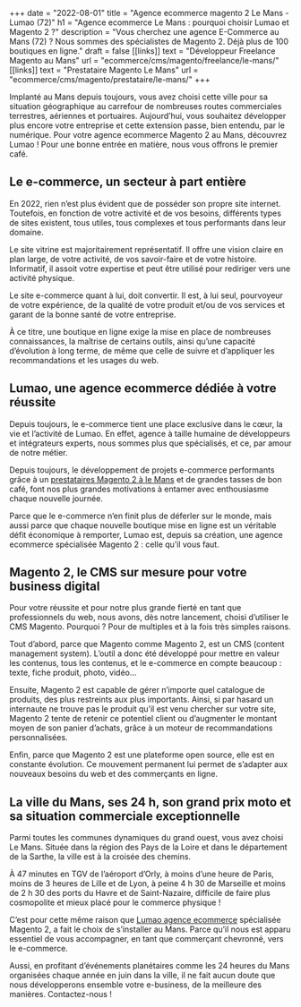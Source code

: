 +++
date = "2022-08-01"
title = "Agence ecommerce magento 2 Le Mans - Lumao (72)"
h1 = "Agence ecommerce Le Mans : pourquoi choisir Lumao et Magento 2 ?"
description = "Vous cherchez une agence E-Commerce au Mans (72) ? Nous sommes des spécialistes de Magento 2. Déjà plus de 100 boutiques en ligne."
draft = false
[[links]]
    text = "Développeur Freelance Magento au Mans"
    url = "ecommerce/cms/magento/freelance/le-mans/"
[[links]]
    text = "Prestataire Magento Le Mans"
    url = "ecommerce/cms/magento/prestataire/le-mans/"
+++

Implanté au Mans depuis toujours, vous avez choisi cette ville pour sa situation géographique au carrefour de nombreuses routes commerciales terrestres, aériennes et portuaires. Aujourd’hui, vous souhaitez développer plus encore votre entreprise et cette extension passe, bien entendu, par le numérique. Pour votre agence ecommerce Magento 2 au Mans, découvrez Lumao ! Pour une bonne entrée en matière, nous vous offrons le premier café.

## Le e-commerce, un secteur à part entière

En 2022, rien n’est plus évident que de posséder son propre site internet. Toutefois, en fonction de votre activité et de vos besoins, différents types de sites existent, tous utiles, tous complexes et tous performants dans leur domaine.

Le site vitrine est majoritairement représentatif. Il offre une vision claire en plan large, de votre activité, de vos savoir-faire et de votre histoire. Informatif, il assoit votre expertise et peut être utilisé pour rediriger vers une activité physique.

Le site e-commerce quant à lui, doit convertir. Il est, à lui seul, pourvoyeur de votre expérience, de la qualité de votre produit et/ou de vos services et garant de la bonne santé de votre entreprise.

À ce titre, une boutique en ligne exige la mise en place de nombreuses connaissances, la maîtrise de certains outils, ainsi qu’une capacité d’évolution à long terme, de même que celle de suivre et d’appliquer les recommandations et les usages du web.

## Lumao, une agence ecommerce dédiée à votre réussite

Depuis toujours, le e-commerce tient une place exclusive dans le cœur, la vie et l’activité de Lumao. En effet, agence à taille humaine de développeurs et intégrateurs experts, nous sommes plus que spécialisés, et ce, par amour de notre métier.

Depuis toujours, le développement de projets e-commerce performants grâce à un [prestataires Magento 2 à le Mans](/ecommerce/cms/magento/prestataire/le-mans/) et de grandes tasses de bon café, font nos plus grandes motivations à entamer avec enthousiasme chaque nouvelle journée.

Parce que le e-commerce n’en finit plus de déferler sur le monde, mais aussi parce que chaque nouvelle boutique mise en ligne est un véritable défit économique à remporter, Lumao est, depuis sa création, une agence ecommerce spécialisée Magento 2 : celle qu’il vous faut.

## Magento 2, le CMS sur mesure pour votre business digital

Pour votre réussite et pour notre plus grande fierté en tant que professionnels du web, nous avons, dès notre lancement, choisi d’utiliser le CMS Magento. Pourquoi ? Pour de multiples et à la fois très simples raisons.

Tout d’abord, parce que Magento comme Magento 2, est un CMS (content management system). L’outil a donc été développé pour mettre en valeur les contenus, tous les contenus, et le e-commerce en compte beaucoup : texte, fiche produit, photo, vidéo… 

Ensuite, Magento 2 est capable de gérer n’importe quel catalogue de produits, des plus restreints aux plus importants. Ainsi, si par hasard un internaute ne trouve pas le produit qu’il est venu chercher sur votre site, Magento 2 tente de retenir ce potentiel client ou d’augmenter le montant moyen de son panier d’achats, grâce à un moteur de recommandations personnalisées.

Enfin, parce que Magento 2 est une plateforme open source, elle est en constante évolution. Ce mouvement permanent lui permet de s’adapter aux nouveaux besoins du web et des commerçants en ligne.

## La ville du Mans, ses 24 h, son grand prix moto et sa situation commerciale exceptionnelle

Parmi toutes les communes dynamiques du grand ouest, vous avez choisi Le Mans. Située dans la région des Pays de la Loire et dans le département de la Sarthe, la ville est à la croisée des chemins.

À 47 minutes en TGV de l’aéroport d’Orly, à moins d’une heure de Paris, moins de 3 heures de Lille et de Lyon, à peine 4 h 30 de Marseille et moins de 2 h 30 des ports du Havre et de Saint-Nazaire, difficile de faire plus cosmopolite et mieux placé pour le commerce physique !

C’est pour cette même raison que [Lumao agence ecommerce](/agence-ecom/) spécialisée Magento 2, a fait le choix de s’installer au Mans. Parce qu’il nous est apparu essentiel de vous accompagner, en tant que commerçant chevronné, vers le e-commerce.

Aussi, en profitant d’événements planétaires comme les 24 heures du Mans organisées chaque année en juin dans la ville, il ne fait aucun doute que nous développerons ensemble votre e-business, de la meilleure des manières. Contactez-nous !
